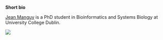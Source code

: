 **Short bio**

[Jean Manguy](https://twitter.com/jeanmanguy) is a PhD student in Bioinformatics and Systems Biology at University College Dublin. 

![](https://avatars1.githubusercontent.com/u/12143588?s=400&v=4)
